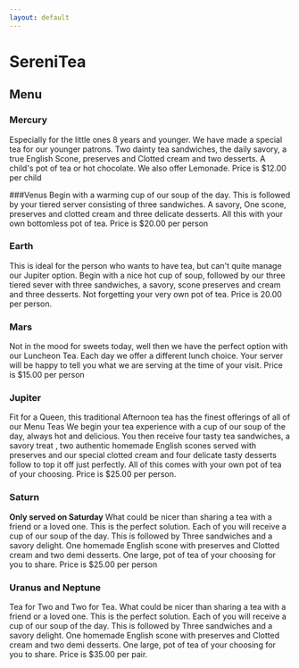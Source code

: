 ```yaml
---
layout: default
---
```

# SereniTea

## Menu

### Mercury
Especially for the little ones 8 years and younger.
We have made a special tea for our younger patrons. Two dainty tea sandwiches, the daily savory, a true English Scone, preserves and Clotted cream and two desserts. A child's pot of tea or hot chocolate. We also offer Lemonade.
Price is $12.00 per child

###Venus
Begin with a warming cup of our soup of the day. This is followed by your tiered server consisting of three sandwiches. A savory, One scone, preserves and clotted cream and three delicate desserts. All this with your own bottomless pot of tea.
Price is $20.00 per person

### Earth
This is ideal for the person who wants to have tea, but can't quite manage our Jupiter option.
Begin with a nice hot cup of soup, followed by our three tiered sever with three sandwiches, a savory, scone preserves and cream and three desserts.  Not forgetting your very own pot of tea.
Price is 20.00 per person.

### Mars
Not in the mood for sweets today, well then we have the perfect option with our Luncheon Tea.  Each day we offer a different lunch choice. Your server will be happy to tell you what we are serving at the time of your visit.
Price is $15.00 per person

### Jupiter
Fit for a Queen, this traditional Afternoon tea has the finest offerings of all of our Menu Teas
We begin your tea experience with a cup of our soup of the day, always hot and delicious. You then receive four tasty tea sandwiches, a savory treat , two authentic homemade English scones served with preserves and our special clotted cream and four delicate tasty desserts follow to top it off just perfectly. All of this comes with your own pot of tea of your choosing.
Price is $25.00 per person.

### Saturn
**Only served on Saturday**
What could be nicer than sharing a tea with a friend or a loved one. This is the perfect solution. Each of you will receive a cup of our soup of the day. This is followed by Three sandwiches and a savory delight. One homemade English scone with preserves and Clotted cream and two demi desserts. One large,  pot of tea of your choosing for you to share.
Price is $25.00 per person

### Uranus and Neptune
Tea for Two and Two for Tea.
What could be nicer than sharing a tea with a friend or a loved one. This is the perfect solution. Each of you will receive a cup of our soup of the day. This is followed by Three sandwiches and a savory delight. One homemade English scone with preserves and Clotted cream and two demi desserts. One large,  pot of tea of your choosing for you to share.
Price is $35.00 per pair.

